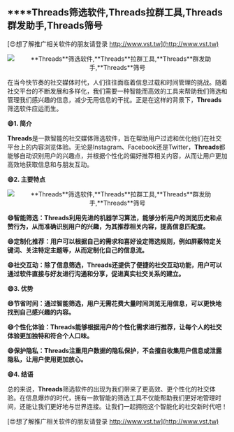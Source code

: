 ## ****Threads**筛选软件,**Threads**拉群工具,**Threads**群发助手,**Threads**筛号**

[😍想了解推广相关软件的朋友请登录 http://www.vst.tw](http://www.vst.tw)

 <center><img src="https://vst.tw/MP4/tuiguang/png/6.png" alt="**Threads**筛选软件,**Threads**拉群工具,**Threads**群发助手,**Threads**筛号"></center>

在当今快节奏的社交媒体时代，人们往往面临着信息过载和时间管理的挑战。随着社交平台的不断发展和多样化，我们需要一种智能而高效的工具来帮助我们筛选和管理我们感兴趣的信息，减少无用信息的干扰。正是在这样的背景下，**Threads**筛选软件应运而生。

**😄1. 简介**

**Threads**是一款智能的社交媒体筛选软件，旨在帮助用户过滤和优化他们在社交平台上的内容浏览体验。无论是Instagram、Facebook还是Twitter，**Threads**都能够自动识别用户的兴趣点，并根据个性化的偏好推荐相关内容，从而让用户更加高效地获取信息和与朋友互动。

**😄2. 主要特点**

 <center><img src="https://vst.tw/MP4/tuiguang/png/8.png" alt="**Threads**筛选软件,**Threads**拉群工具,**Threads**群发助手,**Threads**筛号"></center>

**😄智能筛选：**Threads**利用先进的机器学习算法，能够分析用户的浏览历史和点赞行为，从而准确识别用户的兴趣，为其推荐相关内容，提高信息匹配度。**

**😄定制化推荐：用户可以根据自己的需求和喜好设定筛选规则，例如屏蔽特定关键词、关注特定主题等，从而定制化自己的信息流。**

**😄社交互动：除了信息筛选，**Threads**还提供了便捷的社交互动功能，用户可以通过软件直接与好友进行沟通和分享，促进真实社交关系的建立。**

**😄3. 优势**

**😄节省时间：通过智能筛选，用户无需花费大量时间浏览无用信息，可以更快地找到自己感兴趣的内容。**

**😄个性化体验：**Threads**能够根据用户的个性化需求进行推荐，让每个人的社交体验更加独特和符合个人口味。**

**😄保护隐私：**Threads**注重用户数据的隐私保护，不会擅自收集用户信息或泄露隐私，让用户使用更加放心。**

**😄4. 结语**

总的来说，**Threads**筛选软件的出现为我们带来了更高效、更个性化的社交体验。在信息爆炸的时代，拥有一款智能的筛选工具不仅能帮助我们更好地管理时间，还能让我们更好地与世界连接。让我们一起拥抱这个智能化的社交新时代吧！

[😍想了解推广相关软件的朋友请登录 http://www.vst.tw](http://www.vst.tw)



